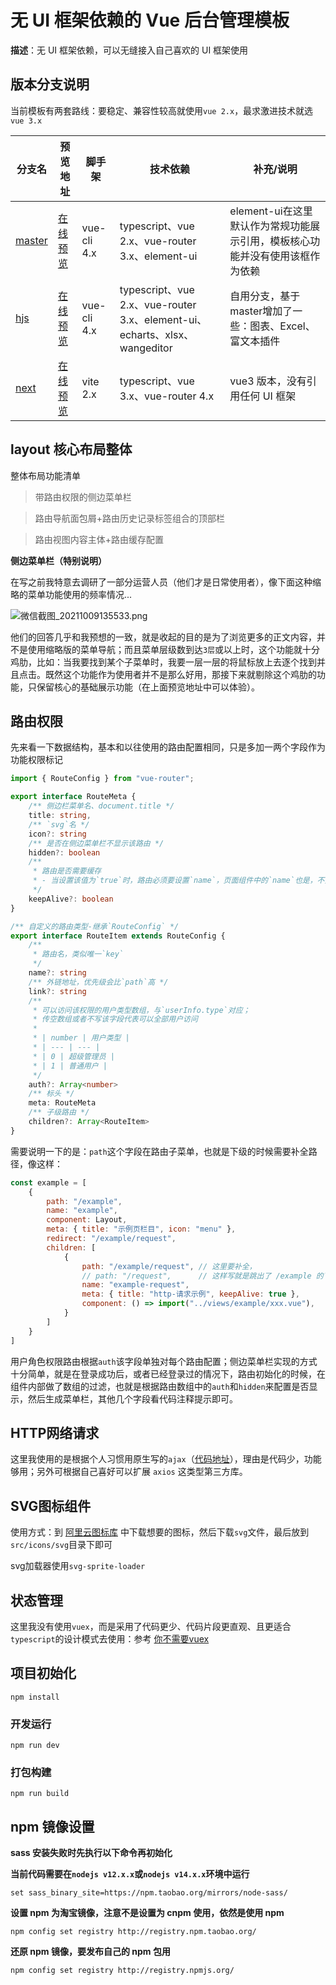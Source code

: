 
# 无 UI 框架依赖的 Vue 后台管理模板

**描述**：无 UI 框架依赖，可以无缝接入自己喜欢的 UI 框架使用

## 版本分支说明

当前模板有两套路线：要稳定、兼容性较高就使用`vue 2.x`，最求激进技术就选`vue 3.x`

| 分支名 | 预览地址 | 脚手架 | 技术依赖 | 补充/说明 |
| --- | --- | --- | --- | --- |
| [master](https://github.com/Hansen-hjs/vue-admin) | [在线预览](https://huangjingsheng.gitee.io/hjs/vue2-admin) | vue-cli 4.x | typescript、vue 2.x、vue-router 3.x、element-ui | element-ui在这里默认作为常规功能展示引用，模板核心功能并没有使用该框作为依赖  |
| [hjs](https://github.com/Hansen-hjs/vue-admin/tree/hjs)| [在线预览](https://huangjingsheng.gitee.io/hjs/vue-admin-hjs) | vue-cli 4.x | typescript、vue 2.x、vue-router 3.x、element-ui、echarts、xlsx、wangeditor | 自用分支，基于master增加了一些：图表、Excel、富文本插件 |
| [next](https://github.com/Hansen-hjs/vue-admin/tree/next) | [在线预览](https://huangjingsheng.gitee.io/hjs/vue3-admin) | vite 2.x | typescript、vue 3.x、vue-router 4.x | vue3 版本，没有引用任何 UI 框架 |


## layout 核心布局整体

整体布局功能清单

> 带路由权限的侧边菜单栏

> 路由导航面包屑+路由历史记录标签组合的顶部栏

> 路由视图内容主体+路由缓存配置

**侧边菜单栏（特别说明）**

在写之前我特意去调研了一部分运营人员（他们才是日常使用者），像下面这种缩略的菜单功能使用的频率情况...

![微信截图_20211009135533.png](https://p9-juejin.byteimg.com/tos-cn-i-k3u1fbpfcp/e197e793083e4a16b000be497f3f375c~tplv-k3u1fbpfcp-watermark.image?)

他们的回答几乎和我预想的一致，就是收起的目的是为了浏览更多的正文内容，并不是使用缩略版的菜单导航；而且菜单层级数到达`3层`或以上时，这个功能就十分鸡肋，比如：当我要找到某个子菜单时，我要一层一层的将鼠标放上去逐个找到并且点击。既然这个功能作为使用者并不是那么好用，那接下来就剔除这个鸡肋的功能，只保留核心的基础展示功能（在上面预览地址中可以体验）。

## 路由权限

先来看一下数据结构，基本和以往使用的路由配置相同，只是多加一两个字段作为功能权限标记

```ts
import { RouteConfig } from "vue-router";

export interface RouteMeta {
    /** 侧边栏菜单名、document.title */
    title: string,
    /** `svg`名 */
    icon?: string
    /** 是否在侧边菜单栏不显示该路由 */
    hidden?: boolean
    /**
     * 路由是否需要缓存
     * - 当设置该值为`true`时，路由必须要设置`name`，页面组件中的`name`也是，不然路由缓存不生效
     */
    keepAlive?: boolean
}

/** 自定义的路由类型-继承`RouteConfig` */
export interface RouteItem extends RouteConfig {
    /**
     * 路由名，类似唯一`key`
     */
    name?: string
    /** 外链地址，优先级会比`path`高 */
    link?: string
    /**
     * 可以访问该权限的用户类型数组，与`userInfo.type`对应；
     * 传空数组或者不写该字段代表可以全部用户访问
     * 
     * | number | 用户类型 |
     * | --- | --- |
     * | 0 | 超级管理员 |
     * | 1 | 普通用户 |
     */
    auth?: Array<number>
    /** 标头 */
    meta: RouteMeta
    /** 子级路由 */
    children?: Array<RouteItem>
}
```

需要说明一下的是：`path`这个字段在路由子菜单，也就是下级的时候需要补全路径，像这样：

```js
const example = [
    {
        path: "/example",
        name: "example",
        component: Layout,
        meta: { title: "示例页栏目", icon: "menu" },
        redirect: "/example/request",
        children: [
            {
                path: "/example/request", // 这里要补全，
                // path: "/request",      // 这样写就是跳出了 /example 的下级
                name: "example-request",
                meta: { title: "http-请求示例", keepAlive: true },
                component: () => import("../views/example/xxx.vue"),
            }
        ]
    }
]
```

用户角色权限路由根据`auth`该字段单独对每个路由配置；侧边菜单栏实现的方式十分简单，就是在登录成功后，或者已经登录过的情况下，路由初始化的时候，在组件内部做了数组的过滤，也就是根据路由数组中的`auth`和`hidden`来配置是否显示，然后生成菜单栏，其他几个字段看代码注释提示即可。

## HTTP网络请求

这里我使用的是根据个人习惯用原生写的`ajax`（[代码地址](https://github.com/Hansen-hjs/my-note/blob/master/JavaScript/js/ajax.js)），理由是代码少，功能够用；另外可根据自己喜好可以扩展 `axios` 这类型第三方库。

## SVG图标组件

使用方式：到 [阿里云图标库](https://www.iconfont.cn) 中下载想要的图标，然后下载`svg`文件，最后放到`src/icons/svg`目录下即可

svg加载器使用`svg-sprite-loader`

## 状态管理

这里我没有使用`vuex`，而是采用了代码更少、代码片段更直观、且更适合`typescript`的设计模式去使用：参考 [你不需要vuex](https://juejin.im/post/5d425a83f265da03d8719cb8)

## 项目初始化

```
npm install
```
### 开发运行

```
npm run dev
```

### 打包构建

```
npm run build
```

## npm 镜像设置

**sass 安装失败时先执行以下命令再初始化**

**当前代码需要在`nodejs v12.x.x`或`nodejs v14.x.x`环境中运行**

```
set sass_binary_site=https://npm.taobao.org/mirrors/node-sass/
```

**设置 npm 为淘宝镜像，注意不是设置为 cnpm 使用，依然是使用 npm**

```
npm config set registry http://registry.npm.taobao.org/
```

**还原 npm 镜像，要发布自己的 npm 包用**

```
npm config set registry http://registry.npmjs.org/
```
